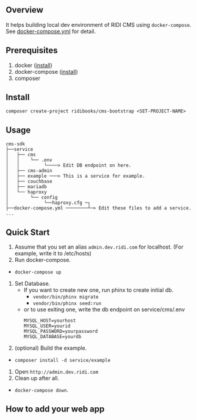 ## Overview
It helps building local dev environment of RIDI CMS using `docker-compose`.
See [docker-compose.yml](docker-compose.yml) for detail.


## Prerequisites
1. docker ([install](https://docs.docker.com/engine/installation))
2. docker-compose ([install](https://docs.docker.com/compose/install))
3. composer

## Install
```
composer create-project ridibooks/cms-bootstrap <SET-PROJECT-NAME>
```


## Usage
```
cms-sdk
├──service
│   ├── cms
│   │    └── .env
│   │         └────> Edit DB endpoint on here.
│   ├── cms-admin
│   ├── example ───> This is a service for example.
│   ├── couchbase
│   ├── mariadb
│   └── haproxy
│        └── config
│             └──haproxy.cfg ─┐ 
├──docker-compose.yml ────────┴─> Edit these files to add a service.
...
```


## Quick Start
1. Assume that you set an alias `admin.dev.ridi.com` for localhost. (For example, write it to /etc/hosts)
1. Run docker-compose.
  - `docker-compose up`
1. Set Database.
    - If you want to create new one, run phinx to create initial db.
      - `vendor/bin/phinx migrate`
      - `vendor/bin/phinx seed:run`
    - or to use exiting one, write the db endpoint on service/cms/.env
      ```
      MYSQL_HOST=yourhost
      MYSQL_USER=yourid
      MYSQL_PASSWORD=yourpassword
      MYSQL_DATABASE=yourdb
      ```
1. (optional) Build the example. 
  - `composer install -d service/example`
1. Open `http://admin.dev.ridi.com`
1. Clean up after all.
  - `docker-compose down`.


## How to add your web app
